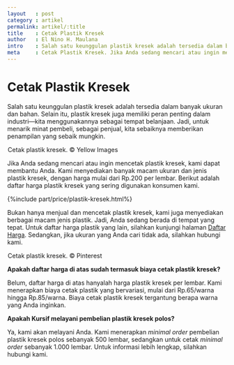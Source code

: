 ```yaml
---
layout   : post
category : artikel
permalink: artikel/:title
title    : Cetak Plastik Kresek
author   : El Nino H. Maulana
intro    : Salah satu keunggulan plastik kresek adalah tersedia dalam banyak ukuran dan bahan. Selain itu, plastik kresek juga memiliki peran penting dalam industri—kita menggunakannya sebagai tempat belanjaan.
meta     : Cetak Plastik Kresek. Jika Anda sedang mencari atau ingin mencetak plastik kresek, kami menyediakan banyak macam ukuran dan jenis plastik kresek, dengan harga mulai dari Rp.200 per lembar.
---
```


# Cetak Plastik Kresek

Salah satu keunggulan plastik kresek adalah tersedia dalam banyak ukuran dan bahan. Selain itu, plastik kresek juga memiliki peran penting dalam industri—kita menggunakannya sebagai tempat belanjaan. Jadi, untuk menarik minat pembeli, sebagai penjual, kita sebaiknya memberikan penampilan yang sebaik mungkin.

<img src="data:image/png;base64,R0lGODlhAQABAAD/ACwAAAAAAQABAAACADs=" data-src="https://cdn-images-1.medium.com/max/720/1*KUkkwCwhVUjHnX8EhkQsrQ.jpeg" alt="Cetak Plastik Kresek" title="Cetak Plastik Kresek"><span class="img-caption">Cetak plastik kresek. &copy; Yellow Images</span>

Jika Anda sedang mencari atau ingin mencetak plastik kresek, kami dapat membantu Anda. Kami menyediakan banyak macam ukuran dan jenis plastik kresek, dengan harga mulai dari Rp.200 per lembar. Berikut adalah daftar harga plastik kresek yang sering digunakan konsumen kami.

{%include part/price/plastik-kresek.html%}

<p class="shame-clear">Bukan hanya menjual dan mencetak plastik kresek, kami juga menyediakan berbagai macam jenis plastik. Jadi, Anda sedang berada di tempat yang tepat. Untuk daftar harga plastik yang lain, silahkan kunjungi halaman <a href="http://kursif.com/daftar-harga/" title="Daftar Harga Plastik">Daftar Harga</a>. Sedangkan, jika ukuran yang Anda cari tidak ada, silahkan hubungi kami.</p>

<img src="data:image/png;base64,R0lGODlhAQABAAD/ACwAAAAAAQABAAACADs=" data-src="https://cdn-images-1.medium.com/max/720/1*sjrOyYpk1RwCrjCBA7jSGw.jpeg" alt="Cetak Plastik Kresek" title="Cetak Plastik Kresek"><span class="img-caption">Cetak plastik kresek. &copy; Pinterest</span>

**Apakah daftar harga di atas sudah termasuk biaya cetak plastik kresek?**

Belum, daftar harga di atas hanyalah harga plastik kresek per lembar. Kami menerapkan biaya cetak plastik yang bervariasi, mulai dari Rp.65/warna hingga Rp.85/warna. Biaya cetak plastik kresek tergantung berapa warna yang Anda inginkan.

**Apakah Kursif melayani pembelian plastik kresek polos?**

Ya, kami akan melayani Anda. Kami menerapkan *minimal order* pembelian plastik kresek polos sebanyak 500 lembar, sedangkan untuk cetak *minimal order* sebanyak 1.000 lembar. Untuk informasi lebih lengkap, silahkan hubungi kami.
